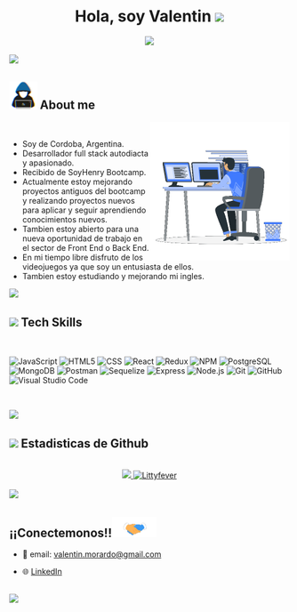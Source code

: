 <h1 align="center"><b>Hola, soy Valentin </b><img src="https://media.giphy.com/media/hvRJCLFzcasrR4ia7z/giphy.gif" width="35"></h1>

<p align="center">
  <a href="https://github.com/DenverCoder1/readme-typing-svg"><img src="https://readme-typing-svg.herokuapp.com?font=Time+New+Roman&color=cyan&size=25&center=true&vCenter=true&width=600&height=100&lines=Full+Stack+Developer...&hearts;++;Autodidacta+y+aprendiz/investigador+activo+++;Amo+aprender+nuevas+cosas...<3++++"></a>
</p>



<img src="https://user-images.githubusercontent.com/73097560/115834477-dbab4500-a447-11eb-908a-139a6edaec5c.gif">

## <picture><img src = "https://github.com/Littyfever/Littyfever/blob/main/assets/readmeImages/about_me.gif" width = 50px></picture> **About me**

<picture> <img align="right" src="https://github.com/Littyfever/Littyfever/blob/main/assets/readmeImages/Right_Side.gif" width = 250px></picture>

<br>

- Soy de Cordoba, Argentina.
- Desarrollador full stack autodiacta y apasionado.
- Recibido de SoyHenry Bootcamp.
- Actualmente estoy mejorando proyectos antiguos del bootcamp y realizando proyectos nuevos para aplicar y seguir aprendiendo conocimientos nuevos.
- Tambien estoy abierto para una nueva oportunidad de trabajo en el sector de Front End o Back End. <!-- [my resume](*LINK*) -->
- En mi tiempo libre disfruto de los videojuegos ya que soy un entusiasta de ellos.
- Tambien estoy estudiando y mejorando mi ingles.



<img src="https://user-images.githubusercontent.com/73097560/115834477-dbab4500-a447-11eb-908a-139a6edaec5c.gif"><br>

## <img src="https://media2.giphy.com/media/QssGEmpkyEOhBCb7e1/giphy.gif?cid=ecf05e47a0n3gi1bfqntqmob8g9aid1oyj2wr3ds3mg700bl&rid=giphy.gif" width ="25"><b> Tech Skills</b>

<br>

<p align="center">

  ![JavaScript](https://img.shields.io/badge/-JavaScript-333333?style=flat&logo=javascript)
  ![HTML5](https://img.shields.io/badge/-HTML5-333333?style=flat&logo=HTML5)
  ![CSS](https://img.shields.io/badge/-CSS-333333?style=flat&logo=CSS3&logoColor=1572B6)
  ![React](https://img.shields.io/badge/-React-333333?style=flat&logo=react)
  ![Redux](https://img.shields.io/badge/-Redux-333333?style=flat&logo=redux)
  ![NPM](https://img.shields.io/badge/-NPM-333333?style=flat&logo=npm)
  ![PostgreSQL](https://img.shields.io/badge/-PostgreSQL-333333?style=flat&logo=postgresql)
  ![MongoDB](https://img.shields.io/badge/-MongoDB-333333?style=flat&logo=mongodb)
  ![Postman](https://img.shields.io/badge/-Postman-333333?style=flat&logo=postman)
  ![Sequelize](https://img.shields.io/badge/-Sequelize-333333?style=flat&logo=sequelize)
  ![Express](https://img.shields.io/badge/-Express-333333?style=flat&logo=express)
  ![Node.js](https://img.shields.io/badge/-Node.js-333333?style=flat&logo=node.js)
  ![Git](https://img.shields.io/badge/-Git-333333?style=flat&logo=git)
  ![GitHub](https://img.shields.io/badge/-GitHub-333333?style=flat&logo=github)
  ![Visual Studio Code](https://img.shields.io/badge/-Visual%20Studio%20Code-333333?style=flat&logo=visual-studio-code&logoColor=007ACC)


<br>

<img src="https://user-images.githubusercontent.com/73097560/115834477-dbab4500-a447-11eb-908a-139a6edaec5c.gif"><br>



## <img src="https://media.giphy.com/media/iY8CRBdQXODJSCERIr/giphy.gif" width="35"><b> Estadisticas de Github </b>

<br>

<div align="center">

<a href="https://github.com/Littyfever">
  <img src="https://github-stats-readme-seven.vercel.app/api?username=Littyfever&include_all_commits=true&count_private=true&show_icons=true&line_height=20&title_color=D3D3D3&icon_color=DB5DE7&text_color=D3D3D3&bg_color=0,000000,883490" width="450"/>
  <img src="https://github-stats-readme-seven.vercel.app/api/top-langs?username=Littyfever&show_icons=true&locale=en&layout=compact&line_height=20&title_color=D3D3D3&icon_color=DB5DE7&text_color=D3D3D3&bg_color=0,000000,883490" width="375"  alt="Littyfever"/>

</a>
</div>

<br>


<img src="https://user-images.githubusercontent.com/73097560/115834477-dbab4500-a447-11eb-908a-139a6edaec5c.gif">



## <b> ¡¡Conectemonos!!</b><img src="https://github.com/Littyfever/Littyfever/blob/main/assets/readmeImages/handshake.gif" width ="80">


<div align='left'>

<ul>

<li>

 📧 email: valentin.morardo@gmail.com
</li>

<li>

 🌐 [LinkedIn](https://www.linkedin.com/in/valentin-morardo-b125ba240/)
</li>


</ul>
<br>
<img src="https://user-images.githubusercontent.com/73097560/115834477-dbab4500-a447-11eb-908a-139a6edaec5c.gif">
</div>

